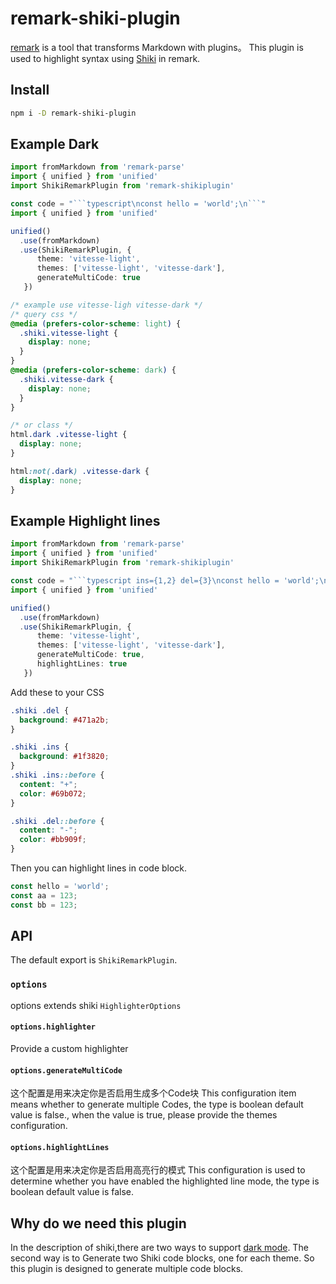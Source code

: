 # remark-shiki-plugin

[remark](https://github.com/remarkjs/remark) is a tool that transforms Markdown with plugins。
This plugin is used to highlight syntax using [Shiki](https://github.com/shikijs/shiki) in remark.

## Install 

```bash
npm i -D remark-shiki-plugin
```

## Example Dark
```ts
import fromMarkdown from 'remark-parse'
import { unified } from 'unified'
import ShikiRemarkPlugin from 'remark-shikiplugin'

const code = "```typescript\nconst hello = 'world';\n```"
import { unified } from 'unified'

unified()
  .use(fromMarkdown)
  .use(ShikiRemarkPlugin, { 
      theme: 'vitesse-light',
      themes: ['vitesse-light', 'vitesse-dark'],
      generateMultiCode: true
   })
```
```css
/* example use vitesse-ligh vitesse-dark */
/* query css */
@media (prefers-color-scheme: light) {
  .shiki.vitesse-light {
    display: none;
  }
}
@media (prefers-color-scheme: dark) {
  .shiki.vitesse-dark {
    display: none;
  }
}

/* or class */
html.dark .vitesse-light {
  display: none;
}

html:not(.dark) .vitesse-dark {
  display: none;
}
```

## Example Highlight lines

```ts
import fromMarkdown from 'remark-parse'
import { unified } from 'unified'
import ShikiRemarkPlugin from 'remark-shikiplugin'

const code = "```typescript ins={1,2} del={3}\nconst hello = 'world';\nconst aa = 123\n```"
import { unified } from 'unified'

unified()
  .use(fromMarkdown)
  .use(ShikiRemarkPlugin, { 
      theme: 'vitesse-light',
      themes: ['vitesse-light', 'vitesse-dark'],
      generateMultiCode: true,
      highlightLines: true
   })
```

Add these to your CSS

```css
.shiki .del {
  background: #471a2b;
}

.shiki .ins {
  background: #1f3820;
}
.shiki .ins::before {
  content: "+";
  color: #69b072;
}

.shiki .del::before {
  content: "-";
  color: #bb909f;
}


```

Then you can highlight lines in code block.

```typescript ins={1,2} del={3}
const hello = 'world';
const aa = 123;
const bb = 123;
```

## API
The default export is `ShikiRemarkPlugin`.

### `options`
options extends shiki `HighlighterOptions`

#### `options.highlighter`
Provide a custom highlighter

#### `options.generateMultiCode`
这个配置是用来决定你是否启用生成多个Code块
This configuration item means whether to generate multiple Codes, the type is boolean default value is false., when the value is true, please provide the themes configuration.

#### `options.highlightLines`
这个配置是用来决定你是否启用高亮行的模式
This configuration is used to determine whether you have enabled the highlighted line mode, the type is boolean default value is false.

## Why do we need this plugin
In the description of shiki,there are two ways to support [dark mode](https://github.com/shikijs/shiki/blob/main/docs/themes.md#dark-mode-support). The second way is to Generate two Shiki code blocks, one for each theme. So this plugin is designed to generate multiple code blocks.

